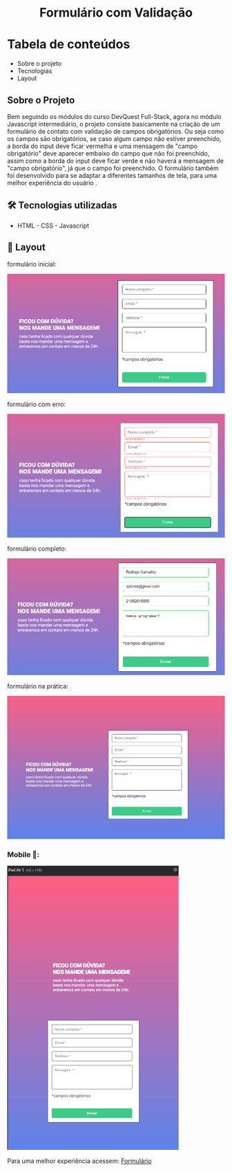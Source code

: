 <h1 align="center">Formulário com Validação</h1>

Tabela de conteúdos
=================

   * Sobre o projeto
   * Tecnologias
   * Layout
## Sobre o Projeto

<p>Bem seguindo os módulos do curso DevQuest Full-Stack, agora no módulo Javascript intermediário, o projeto consiste basicamente na criação de um formulário de contato com validação de campos obrigatórios. Ou seja como os campos são obrigatórios, se caso algum campo não estiver preenchido, a borda do input deve ficar vermelha e uma mensagem de "campo obrigatório" deve aparecer embaixo do campo que não foi preenchido, assim como a borda
do input deve ficar verde e não haverá a mensagem de "campo obrigatório", já que o campo foi preenchido. O formulário também foi desenvolvido para se adaptar a diferentes tamanhos de tela, para uma melhor experiência do usuário .</p>

## 🛠 Tecnologias utilizadas

- HTML - CSS - Javascript

## 🎨 Layout

<p>formulário inicial:</p>
<img src="./src/image/formularioInicial.png">

<p>formulário com erro:</p>
<img src="./src/image/formularioComErro.png">

<p>formulário completo:</p>
<img src="./src/image/formularioCompleto.png">

<p>formulário na prática:</p>
<img src="./src/image/formulariofinalizado.gif">


### Mobile 📱:

<img src="./src/image/versaoMobile.png">

<p >Para uma melhor experiência acessem:
      <a  href=https://carvalhorp2022.github.io/form-with-validation/ target="_blank">Formulário</a>
</p>







